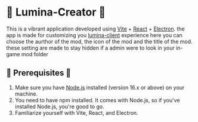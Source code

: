 # 🚀 Lumina-Creator 🚀
This is a vibrant application developed using [Vite](https://vitejs.dev/) + [React](https://react.dev/) + [Electron](https://www.electronjs.org/).
the app is made for customizing you [lumina-client](https://luminaclient.com/) experience
here you can choose the aurthor of the mod, the icon of the mod and the title of the mod.
these setting are made to stay hidden if a admin were to look in your in-game mod folder

## 🎯 Prerequisites 🎯
1. Make sure you have [Node.js](https://nodejs.org/en) installed (version 16.x or above) on your machine.
2. You need to have npm installed. It comes with Node.js, so if you've installed Node.js, you're good to go.
3. Familiarize yourself with Vite, React, and Electron.
